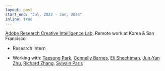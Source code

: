 ```yaml
---
layout: post
start_end: "Jul, 2022 - Jun, 2024"
inline: true
---
```


[Adobe Research Creative Intelligence Lab](https://research.adobe.com/), Remote work at Korea & San Francisco
* Research Intern
- Working with: [Taesung Park](https://taesung.me/), [Connelly Barnes](http://www.connellybarnes.com/work/), [Eli Shechtman](https://research.adobe.com/person/eli-shechtman/), [Jun-Yan Zhu](https://www.cs.cmu.edu/~junyanz/), [Richard Zhang](http://richzhang.github.io), [Sylvain Paris](https://research.adobe.com/person/sylvain-paris/)